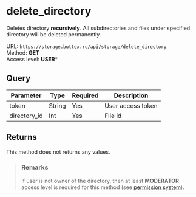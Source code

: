 # delete_directory
Deletes directory **recursively**. All subdirectories and files under specified directory
will be deleted permanently.

URL: `https://storage.buttex.ru/api/storage/delete_directory`\
Method: **GET**\
Access level: **USER***

## Query
| Parameter    | Type   | Required | Description       |
|--------------|--------|----------|-------------------|
| token        | String | Yes      | User access token |
| directory_id | Int    | Yes      | File id           |

## Returns
This method does not returns any values.

> ### Remarks
> If user is not owner of the directory, then at least **MODERATOR** access level
> is required for this method (see [permission system](../../users/permission-system.md)).